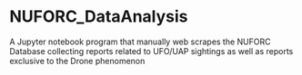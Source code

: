 # NUFORC_DataAnalysis
A Jupyter notebook program that manually web scrapes the NUFORC Database collecting reports related to UFO/UAP sightings as well as reports exclusive to the Drone phenomenon
